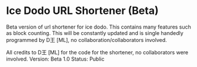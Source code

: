 # Ice Dodo URL Shortener (Beta)
Beta version of url shortener for ice dodo. This contains many features such as block counting. This will be constantly updated and is single handedly programmed by D王 [ML], no collaboration/collaborators involved.


All credits to D王 [ML] for the code for the shortener, no collaborators were involved.
Version: Beta 1.0
Status: Public
